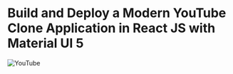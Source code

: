 # Build and Deploy a Modern YouTube Clone Application in React JS with Material UI 5

![YouTube](https://i.ibb.co/4R5RkmW/Thumbnail-5.png)


